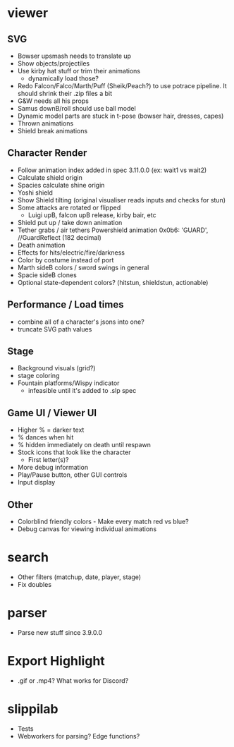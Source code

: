 # viewer

## SVG

- Bowser upsmash needs to translate up
- Show objects/projectiles
- Use kirby hat stuff or trim their animations
  - dynamically load those?
- Redo Falcon/Falco/Marth/Puff (Sheik/Peach?) to use potrace pipeline. It should shrink their .zip files a bit
- G&W needs all his props
- Samus downB/roll should use ball model
- Dynamic model parts are stuck in t-pose (bowser hair, dresses, capes)
- Thrown animations
- Shield break animations

## Character Render

- Follow animation index added in spec 3.11.0.0 (ex: wait1 vs wait2)
- Calculate shield origin
- Spacies calculate shine origin
- Yoshi shield
- Show Shield tilting (original visualiser reads inputs and checks for stun)
- Some attacks are rotated or flipped
  - Luigi upB, falcon upB release, kirby bair, etc
- Shield put up / take down animation
- Tether grabs / air tethers
  Powershield animation 0x0b6: 'GUARD', //GuardReflect (182 decimal)
- Death animation
- Effects for hits/electric/fire/darkness
- Color by costume instead of port
- Marth sideB colors / sword swings in general
- Spacie sideB clones
- Optional state-dependent colors? (hitstun, shieldstun, actionable)

## Performance / Load times

- combine all of a character's jsons into one?
- truncate SVG path values

## Stage

- Background visuals (grid?)
- stage coloring
- Fountain platforms/Wispy indicator
  - infeasible until it's added to .slp spec

## Game UI / Viewer UI

- Higher % = darker text
- % dances when hit
- % hidden immediately on death until respawn
- Stock icons that look like the character
  - First letter(s)?
- More debug information
- Play/Pause button, other GUI controls
- Input display

## Other

- Colorblind friendly colors - Make every match red vs blue?
- Debug canvas for viewing individual animations

# search

- Other filters (matchup, date, player, stage)
- Fix doubles

# parser

- Parse new stuff since 3.9.0.0

# Export Highlight

- .gif or .mp4? What works for Discord?

# slippilab

- Tests
- Webworkers for parsing? Edge functions?
